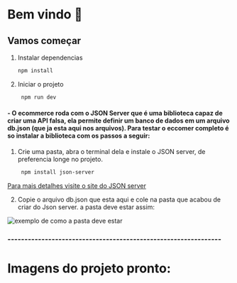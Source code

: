 # Bem vindo 👋

## Vamos começar

1. Instalar dependencias

   ```bash
   npm install
   ```

2. Iniciar o projeto

   ```bash
    npm run dev
   ```

#### - O ecommerce roda com o JSON Server que é uma biblioteca capaz de criar uma API falsa, ela permite definir um banco de dados em um arquivo db.json (que ja esta aqui nos arquivos). Para testar o eccomer completo é so instalar a biblioteca com os passos a seguir:

1. Crie uma pasta, abra o terminal dela e instale o JSON server, de preferencia longe no projeto.

   ```bash
    npm install json-server
   ```

<a href='https://www.npmjs.com/package/json-server'>Para mais detalhes visite o site do JSON server</a>

2. Copie o arquivo db.json que esta aqui e cole na pasta que acabou de criar do Json server. a pasta deve estar assim:

<img src="./src/image/Captura de Tela 2024-06-18 às 16.25.34.png" alt="exemplo de como a pasta deve estar">

### ---------------------------------------------------------------

# Imagens do projeto pronto:
